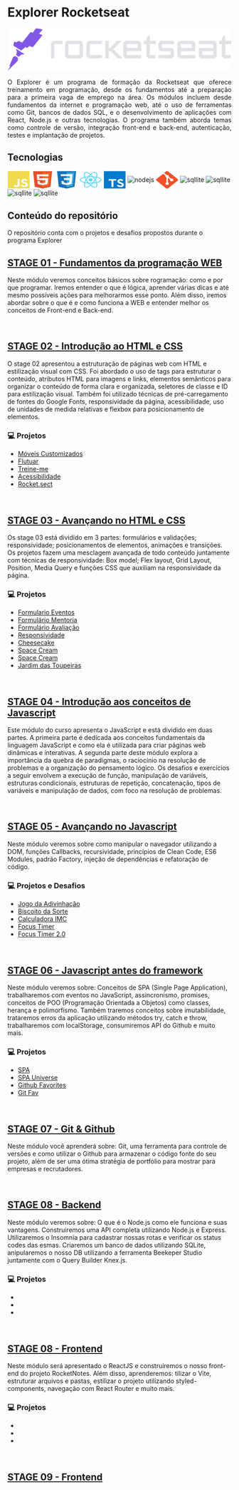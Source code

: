 # Explorer Rocketseat
<img src="./assets/Rocketseat_img_Readme.svg">

<p style="text-align:justify;">O Explorer é um programa de formação da Rocketseat que oferece treinamento em programação, desde os fundamentos até a preparação para a primeira vaga de emprego na área. Os módulos incluem desde fundamentos da internet e programação web, até o uso de ferramentas como Git, bancos de dados SQL, e o desenvolvimento de aplicações com React, Node.js e outras tecnologias. O programa também aborda temas como controle de versão, integração front-end e back-end, autenticação, testes e implantação de projetos.</p>


## Tecnologias 
<div align="left" valign="top">
  <img align="center" alt="Js" height="40" width="50" src="https://raw.githubusercontent.com/devicons/devicon/master/icons/javascript/javascript-plain.svg"/>
  <img align="center" alt="HTML" height="40" width="50" src="https://raw.githubusercontent.com/devicons/devicon/master/icons/html5/html5-original.svg"/>
  <img align="center" alt="CSS" height="40" width="50" src="https://raw.githubusercontent.com/devicons/devicon/master/icons/css3/css3-original.svg"/>
  <img align="center" alt="React" height="40" width="50" src="https://raw.githubusercontent.com/devicons/devicon/master/icons/react/react-original.svg"/>
  <img align="center" alt="Js" height="40" width="50" src="https://raw.githubusercontent.com/devicons/devicon/master/icons/typescript/typescript-plain.svg"/>
  <img align="center" alt="nodejs" height="40" width="50" src="https://cdn.worldvectorlogo.com/logos/nodejs-icon.svg">
  <img align="center" alt="git" height="40" width="50" src="https://raw.githubusercontent.com/devicons/devicon/master/icons/git/git-original.svg"/>
  <img align="center" alt="sqllite" height="80" width="80" src="https://cdn.jsdelivr.net/gh/devicons/devicon/icons/sqlite/sqlite-original-wordmark.svg"/>
  <img align="center" alt="sqllite" height="50" width="40" src="https://cdn.jsdelivr.net/gh/devicons/devicon/icons/figma/figma-original.svg" />
  <img align="center" alt="sqllite" height="45" width="50" src="https://cdn.jsdelivr.net/gh/devicons/devicon/icons/heroku/heroku-original-wordmark.svg"/>
  <img align="center" alt="sqllite" height="40" width="50" src="https://cdn.jsdelivr.net/gh/devicons/devicon/icons/jest/jest-plain.svg" />

  <br>

## Conteúdo do repositório
O repositório conta com o projetos e desafios propostos durante o programa Explorer

## [STAGE 01 - Fundamentos da programação WEB](URL_do_link) 
Neste módulo veremos conceitos básicos sobre rogramação: como e por que programar. Iremos entender o que é lógica, aprender várias dicas e até mesmo possíveis ações para melhorarmos esse ponto. Além disso, iremos abordar sobre o que é e como funciona a WEB e entender melhor os conceitos de Front-end e Back-end. 

<br>

## [STAGE 02 - Introdução ao HTML e CSS](URL_do_link) 
O stage 02 apresentou a estruturação de páginas web com HTML e estilização visual com CSS. Foi abordado o uso de tags para estruturar o conteúdo, atributos HTML para imagens e links, elementos semânticos para organizar o conteúdo de forma clara e organizada, seletores de classe e ID para estilização visual. Também foi utilizado técnicas de pré-carregamento de fontes do Google Fonts, responsividade da página, acessibilidade, uso de unidades de medida relativas e flexbox para posicionamento de elementos.

### 💻 Projetos
- [Móveis Customizados](URL_do_link)
- [Flutuar](URL_do_link)
- [Treine-me](URL_do_link)
- [Acessibilidade](URL_do_link)
- [Rocket.sect](URL_do_link)

<br>

## [STAGE 03 - Avançando no HTML e CSS](URL_do_link) 
Os stage 03 está dividido em 3 partes: formulários e validações; responsividade; posicionamentos de elementos, animações e transições. Os projetos fazem uma mesclagem avançada de todo conteúdo juntamente com técnicas de responsividade: Box model; Flex layout, Grid Layout, Position, Media Query e funções CSS que auxiliam na responsividade da página.

### 💻 Projetos
- [Formulario Eventos](URL_do_link)
- [Formulário Mentoria](URL_do_link)
- [Formulário Avaliação](URL_do_link)
- [Responsividade](URL_do_link)
- [Cheesecake](URL_do_link)
- [Space Cream](URL_do_link)
- [Space Cream](URL_do_link)
- [Jardim das Toupeiras](URL_do_link)

<br>

## [STAGE 04 - Introdução aos conceitos de Javascript](URL_do_link) 
Este módulo do curso apresenta o JavaScript e está dividido em duas partes. A primeira parte é dedicada aos conceitos fundamentais da linguagem JavaScript e como ela é utilizada para criar páginas web dinâmicas e interativas. A segunda parte deste módulo explora a importância da quebra de paradigmas, o raciocínio na resolução de problemas e a organização do pensamento lógico. Os desafios e exercícios a seguir envolvem a execução de função, manipulação de variáveis, estruturas condicionais, estruturas de repetição, concatenação, tipos de variáveis e manipulação de dados, com foco na resolução de problemas.

<br>

## [STAGE 05 - Avançando no Javascript](URL_do_link) 
Neste módulo veremos sobre como manipular o navegador utilizando a DOM, funções Callbacks, recursividade, princípios de Clean Code, ES6 Modules, padrão Factory, injeção de dependências e refatoração de código.

### 💻 Projetos e Desafios
- [Jogo da Adivinhação](URL_do_link)
- [Biscoito da Sorte](URL_do_link)
- [Calculadora IMC](URL_do_link)
- [Focus Timer](URL_do_link)
- [Focus Timer 2.0](URL_do_link)

<br>

## [STAGE 06 - Javascript antes do framework](URL_do_link) 
Neste módulo veremos sobre: Conceitos de SPA (Single Page Application), trabalharemos com eventos no JavaScript, assincronismo, promises, conceitos de POO (Programação Orientada a Objetos) como classes, herança e polimorfismo. Também traremos conceitos sobre imutabilidade, trataremos erros da aplicação utilizando métodos try, catch e throw, trabalharemos com localStorage, consumiremos API do Github e muito mais. 

### 💻 Projetos
- [SPA](URL_do_link)
- [SPA Universe](URL_do_link)
- [Github Favorites](URL_do_link)
- [Git Fav](URL_do_link)

<br>

## [STAGE 07 - Git & Github](URL_do_link) 
Neste módulo você aprenderá sobre: Git, uma ferramenta para controle de versões e como utilizar o Github para armazenar o código fonte do seu projeto, além de ser uma ótima stratégia de portfólio para mostrar para empresas e recrutadores. 

<br>

## [STAGE 08 - Backend](URL_do_link) 
Neste módulo veremos sobre: O que é o Node.js como ele funciona e suas vantagens. Construiremos uma API completa utilizando Node.js e Express. Utilizaremos o Insomnia para cadastrar nossas rotas e verificar os status codes das esmas. Criaremos um banco de dados utilizando SQLite, anipularemos o nosso DB utilizando a ferramenta Beekeper Studio juntamente com o Query Builder Knex.js. 

### 💻 Projetos
- [](URL_do_link)
- [](URL_do_link)
- [](URL_do_link)
  
<br>

## [STAGE 08 - Frontend](URL_do_link) 
Neste módulo será apresentado o ReactJS e construiremos o nosso front-end do projeto RocketNotes. Além disso, aprenderemos: tilizar o Vite, estruturar arquivos e pastas, estilizar o projeto utilizando styled-components, navegação com React Router e muito mais. 

### 💻 Projetos
- [](URL_do_link)
- [](URL_do_link)
- [](URL_do_link)
  
<br>

## [STAGE 09 - Frontend](URL_do_link)
